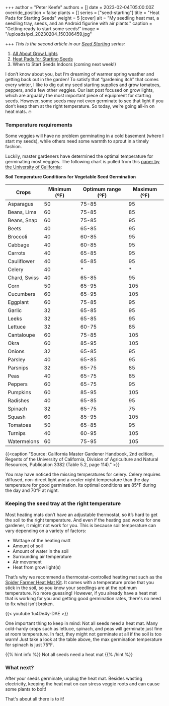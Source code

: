 +++
author = "Peter Keefe"
authors = []
date = 2023-02-04T05:00:00Z
override_position = false
plants = []
series = ["seed-starting"]
title = "Heat Pads for Starting Seeds"
weight = 5
[cover]
alt = "My seedling heat mat, a seedling tray, seeds, and an Android figurine with air plants."
caption = "Getting ready to start some seeds!"
image = "/uploads/pxl_20230204_150306459.jpg"

+++
_This is the second article in our_ [_Seed Starting_](../../series/seed-starting/) _series:_

1. [All About Grow Lights](../grow-lights)
2. [Heat Pads for Starting Seeds](../heat-pads)
3. When to Start Seeds Indoors (coming next week!)

I don’t know about you, but I’m dreaming of warmer spring weather and getting back out in the garden! To satisfy that “gardening itch” that comes every winter, I like to dig out my seed starting supplies and grow tomatoes, peppers, and a few other veggies. Our last post focused on grow lights, which are arguably the most important piece of equipment for starting seeds. However, some seeds may not even germinate to see that light if you don’t keep them at the right temperature. So today, we’re going all-in on heat mats. 🔥

### Temperature requirements

Some veggies will have no problem germinating in a cold basement (where I start my seeds), while others need some warmth to sprout in a timely fashion.

Luckily, master gardeners have determined the optimal temperature for germinating most veggies. The following chart is pulled from this [paper by the University of California](https://sacmg.ucanr.edu/files/164220.pdf):

**Soil Temperature Conditions for Vegetable Seed Germination**

| Crops | Minimum (ºF) | Optimum range (ºF) | Maximum (ºF) |
| --- | --- | --- | --- |
| Asparagus | 50 | 75-85 | 95 |
| Beans, Lima | 60 | 75-85 | 85 |
| Beans, Snap | 60 | 75-85 | 95 |
| Beets | 40 | 65-85 | 95 |
| Broccoli | 40 | 60-85 | 95 |
| Cabbage | 40 | 60-85 | 95 |
| Carrots | 40 | 65-85 | 95 |
| Cauliflower | 40 | 65-85 | 95 |
| Celery | 40 | * | * |
| Chard, Swiss | 40 | 65-85 | 95 |
| Corn | 50 | 65-95 | 105 |
| Cucumbers | 60 | 65-95 | 105 |
| Eggplant | 60 | 75-85 | 95 |
| Garlic | 32 | 65-85 | 95 |
| Leeks | 32 | 65-85 | 95 |
| Lettuce | 32 | 60-75 | 85 |
| Cantaloupe | 60 | 75-85 | 105 |
| Okra | 60 | 85-95 | 105 |
| Onions | 32 | 65-85 | 95 |
| Parsley | 40 | 65-85 | 95 |
| Parsnips | 32 | 65-75 | 85 |
| Peas | 40 | 65-75 | 85 |
| Peppers | 60 | 65-75 | 95 |
| Pumpkins | 60 | 85-95 | 105 |
| Radishes | 40 | 65-85 | 95 |
| Spinach | 32 | 65-75 | 75 |
| Squash | 60 | 85-95 | 105 |
| Tomatoes | 50 | 65-85 | 95 |
| Turnips | 40 | 60-95 | 105 |
| Watermelons | 60 | 75-95 | 105 |

{{<caption "Source: California Master Gardener Handbook, 2nd edition, Regents of the University of California, Division of Agriculture and Natural Resources, Publication 3382 (Table 5.2, page 114)." >}}

You may have noticed the missing temperatures for celery. Celery requires diffused, non-direct light and a cooler night temperature than the day temperature for good germination. Its optimal conditions are 85°F during the day and 70°F at night.

### Keeping the seed tray at the right temperature

Most heating mats don’t have an adjustable thermostat, so it’s hard to get the soil to the right temperature. And even if the heating pad works for one gardener, it might not work for you. This is because soil temperature can vary depending on a variety of factors:

* Wattage of the heating matt
* Amount of soil
* Amount of water in the soil
* Surrounding air temperature
* Air movement
* Heat from grow light(s)

That’s why we recommend a thermostat-controlled heating mat such as the [Spider Farmer Heat Mat Kit](https://www.amazon.com/Spider-Farmer-Thermostat-Controller-Germination/dp/B09DPKXRRD). It comes with a temperature probe that you stick in the soil, so you know your seedlings are at the optimum temperature. No more guessing! However, if you already have a heat mat that is working for you and getting good germination rates, there's no need to fix what isn't broken.

{{< youtube 1u4De4y-DAE >}}

One important thing to keep in mind: Not all seeds need a heat mat. Many cold-hardy crops such as lettuce, spinach, and peas will germinate just fine at room temperature. In fact, they might not germinate at all if the soil is too warm! Just take a look at the table above, the max germination temperature for spinach is just 75°F.

{{% hint info %}}
Not all seeds need a heat mat
{{% /hint %}}

### What next?

After your seeds germinate, unplug the heat mat. Besides wasting electricity, keeping the heat mat on can stress veggie roots and can cause some plants to bolt!

That's about all there is to it!